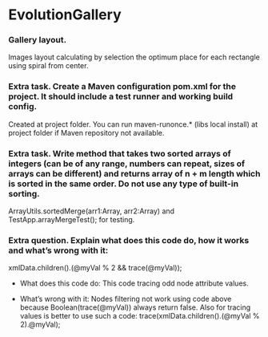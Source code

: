 # EvolutionGallery

### Gallery layout.

Images layout calculating by selection the optimum place for each rectangle using spiral from center.

### Extra task. Create a Maven configuration pom.xml for the project. It should include a test runner and working build config.

Created at project folder.
You can run maven-runonce.* (libs local install) at project folder if Maven repository not available.

### Extra task. Write method that takes two sorted arrays of integers (can be of any range, numbers can repeat, sizes of arrays can be different) and returns array of n + m length which is sorted in the same order. Do not use any type of built-in sorting.

ArrayUtils.sortedMerge(arr1:Array, arr2:Array) and TestApp.arrayMergeTest(); for testing.

### Extra question. Explain what does this code do, how it works and what’s wrong with it:

xmlData.children().(@myVal % 2 && trace(@myVal));

- What does this code do:
This code tracing odd node attribute values.

- What’s wrong with it:
Nodes filtering not work using code above because Boolean(trace(@myVal)) always return false.
Also for tracing values ​​is better to use such a code: trace(xmlData.children().(@myVal % 2).@myVal);

